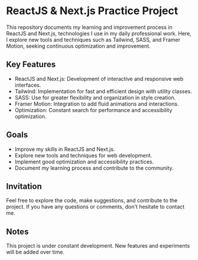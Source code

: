   <div stlye="display: flex; flex-direction: column;">
    <h1>ReactJS & Next.js Practice Project</h1>
    <p>This repository documents my learning and improvement process in ReactJS and Next.js, technologies I use in my daily professional work. Here, I explore new tools and techniques such as Tailwind, SASS, and Framer Motion, seeking continuous optimization and improvement.</p>
    <h2>Key Features</h2>
    <ul>
      <li>ReactJS and Next.js: Development of interactive and responsive web interfaces.</li>
      <li>Tailwind: Implementation for fast and efficient design with utility classes.</li>
      <li>SASS: Use for greater flexibility and organization in style creation.</li>
      <li>Framer Motion: Integration to add fluid animations and interactions.</li>
      <li>Optimization: Constant search for performance and accessibility optimization.</li>
    </ul>
    <h2>Goals</h2>
    <ul>
      <li>Improve my skills in ReactJS and Next.js.</li>
      <li>Explore new tools and techniques for web development.</li>
      <li>Implement good optimization and accessibility practices.</li>
      <li>Document my learning process and contribute to the community.</li>
    </ul>
    <h2>Invitation</h2>
    <p>Feel free to explore the code, make suggestions, and contribute to the project. If you have any questions or comments, don't hesitate to contact me.</p>
    <h2>Notes</h2>
    <p>This project is under constant development. New features and experiments will be added over time.</p>
  </div>
